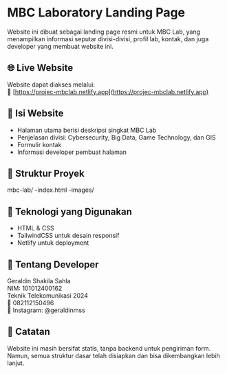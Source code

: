 # MBC Laboratory Landing Page

Website ini dibuat sebagai landing page resmi untuk MBC Lab, yang menampilkan informasi seputar divisi-divisi, profil lab, kontak, dan juga developer yang membuat website ini.

## 🌐 Live Website

Website dapat diakses melalui:  
🔗 [https://projec-mbclab.netlify.app](https://projec-mbclab.netlify.app)

## 🧩 Isi Website

- Halaman utama berisi deskripsi singkat MBC Lab
- Penjelasan divisi: Cybersecurity, Big Data, Game Technology, dan GIS
- Formulir kontak
- Informasi developer pembuat halaman

## 📂 Struktur Proyek
mbc-lab/
-index.html
-images/

## 🔧 Teknologi yang Digunakan

- HTML & CSS
- TailwindCSS untuk desain responsif
- Netlify untuk deployment

## 👤 Tentang Developer

Geraldin Shakila Sahla  
NIM: 101012400162  
Teknik Telekomunikasi 2024  
📱 082112150496  
📸 Instagram: @geraldinmss

## 📄 Catatan

Website ini masih bersifat statis, tanpa backend untuk pengiriman form. Namun, semua struktur dasar telah disiapkan dan bisa dikembangkan lebih lanjut.


